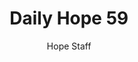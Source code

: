 ---
image: /assets/img/daily-hope-default-artwork.png
title: Daily Hope 59
number: 59
categories:
  - Daily Hope
author: Hope Staff
notes: Daily Hope 59
embed: >-
  <iframe style="border-radius:12px" src="https://open.spotify.com/embed/episode/5DEpopHJtSA38nyAqmFf7x?utm_source=generator" width="100%" height="352" frameBorder="0" allowfullscreen="" allow="autoplay; clipboard-write; encrypted-media; fullscreen; picture-in-picture" loading="lazy"></iframe>
---
